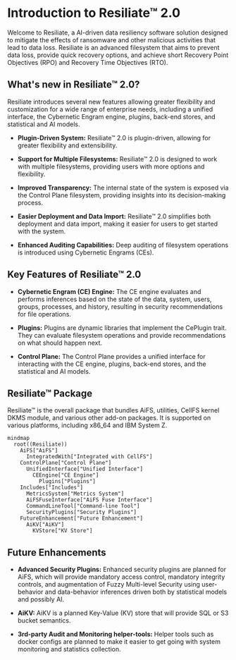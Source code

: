 # Introduction to Resiliate™ 2.0

<div id='page-toc'>

<!-- toc -->

</div>

Welcome to Resiliate, a AI-driven data resiliency software solution designed to
mitigate the effects of ransomware and other malicious activities that lead to
data loss. Resiliate is an advanced filesystem that aims to prevent data loss,
provide quick recovery options, and achieve short Recovery Point Objectives (RPO)
and Recovery Time Objectives (RTO).

## What's new in Resiliate™ 2.0?

Resiliate introduces several new features allowing greater flexibility and
customization for a wide range of enterprise needs, including a unified
interface, the Cybernetic Engram engine, plugins, back-end stores,
and statistical and AI models.

* **Plugin-Driven System:** Resiliate™ 2.0 is plugin-driven, allowing for greater
  flexibility and extensibility.

* **Support for Multiple Filesystems:** Resiliate™ 2.0 is designed to work with
  multiple filesystems, providing users with more options and flexibility.

* **Improved Transparency:** The internal state of the system is exposed via the
  Control Plane filesystem, providing insights into its decision-making process.

* **Easier Deployment and Data Import:** Resiliate™ 2.0 simplifies both deployment
  and data import, making it easier for users to get started with the system.

* **Enhanced Auditing Capabilities:** Deep auditing of filesystem operations is
  introduced using Cybernetic Engrams (CEs).

## Key Features of Resiliate™ 2.0

* **Cybernetic Engram (CE) Engine:** The CE engine evaluates and performs inferences
  based on the state of the data, system, users, groups, processes, and history,
  resulting in security recommendations for file operations.

* **Plugins:** Plugins are dynamic libraries that implement the CePlugin trait.
  They can evaluate filesystem operations and provide recommendations on what
  should happen next.

* **Control Plane:** The Control Plane provides a unified interface for interacting
  with the CE engine, plugins, back-end stores, and the statistical and AI models.

## Resiliate™ Package

Resiliate™ is the overall package that bundles AiFS, utilities, CellFS kernel DKMS
module, and various other add-on packages. It is supported on various platforms,
including x86_64 and IBM System Z.

```mermaid
mindmap
  root((Resiliate))
    AiFS["AiFS"]
      IntegratedWith["Integrated with CellFS"]
    ControlPlane["Control Plane"]
      UnifiedInterface["Unified Interface"]
        CEEngine["CE Engine"]
          Plugins["Plugins"]
    Includes["Includes"]
      MetricsSystem["Metrics System"]
      AiFSFuseInterface["AiFS Fuse Interface"]
      CommandLineTool["Command-line Tool"]
      SecurityPlugins["Security Plugins"]
    FutureEnhancement["Future Enhancement"]
      AiKV["AiKV"]
        KVStore["KV Store"]
```

## Future Enhancements

* **Advanced Security Plugins:** Enhanced security plugins are planned for AiFS,
  which will provide mandatory access control, mandatory integrity controls, and
  augmentation of Fuzzy Multi-level Security using user-behavior and data-behavior
  inferences driven both by statistical models and possibly AI.

* **AiKV:** AiKV is a planned Key-Value (KV) store that will provide SQL or S3
  bucket semantics.

* **3rd-party Audit and Monitoring helper-tools:** Helper tools such as docker configs
  are planned to make it easier to get going with system monitoring and statistics
  collection.
